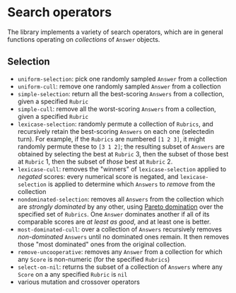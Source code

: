 # Search operators

The library implements a variety of search operators, which are in general functions operating on _collections_ of `Answer` objects.

## Selection

- `uniform-selection`: pick one randomly sampled `Answer` from a collection
- `uniform-cull`: remove one randomly sampled `Answer` from a collection
- `simple-selection`: return all the best-scoring `Answers` from a collection, given a specified `Rubric`
- `simple-cull`: remove all the worst-scoring `Answers` from a collection, given a specified `Rubric`
- `lexicase-selection`: randomly permute a collection of `Rubrics`, and recursively retain the best-scoring `Answers` on each one (selectedin turn). For example, if the `Rubrics` are numbered `[1 2 3]`, it might randomly permute these to `[3 1 2]`; the resulting subset of `Answers` are obtained by selecting the best at `Rubric` 3, then the subset of those best at `Rubric` 1, then the subset of _those_ best at `Rubric` 2.
- `lexicase-cull`: removes the "winners" of `lexicase-selection` applied to _negated_ scores: every numerical score is negated, and `lexicase-selection` is applied to determine which `Answers` to _remove_ from the collection
- `nondominated-selection`: removes all `Answers` from the collection which are _strongly dominated_ by any other, using [Pareto domination](https://en.wikipedia.org/wiki/Multi-objective_optimization#Introduction) over the specified set of `Rubrics`. One `Answer` dominates another if all of its comparable scores are _at least as good_, and at least one is better.
- `most-dominated-cull`: over a collection of `Answers` recursively removes _non-dominated_ `Answers` until no dominated ones remain. It then removes those "most dominated" ones from the original collection.
- `remove-uncooperative`: removes any `Answer` from a collection for which any `Score` is non-numeric (for the specified `Rubrics`)
- `select-on-nil`: returns the subset of a collection of `Answers` where any `Score` on a any specified `Rubric` is `nil`
- various mutation and crossover operators
